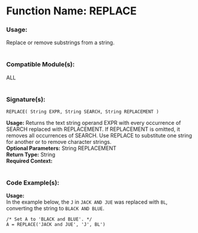 # Function Name: REPLACE

### Usage:
Replace or remove substrings from a string.
<br><br>

### Compatible Module(s):
ALL
<br><br>

### Signature(s):

```
REPLACE( String EXPR, String SEARCH, String REPLACEMENT )
```
**Usage:** Returns the text string operand EXPR with every occurrence of SEARCH replaced with REPLACEMENT. If REPLACEMENT is omitted, it removes all occurrences of SEARCH. Use REPLACE to substitute one string for another or to remove character strings.<br>
**Optional Parameters:** String REPLACEMENT<br>
**Return Type:** String<br>
**Required Context:**<br>
<br>

### Code Example(s):
**Usage:**<br>
In the example below, the `J` in `JACK AND JUE` was replaced with `BL`, converting the string to `BLACK AND BLUE`.
```
/* Set A to 'BLACK and BLUE'. */
A = REPLACE('JACK and JUE', 'J', BL')
```
